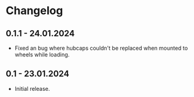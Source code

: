 # Changelog

## 0.1.1 - 24.01.2024

- Fixed an bug where hubcaps couldn't be replaced when mounted to wheels while loading.

## 0.1 - 23.01.2024

- Initial release.